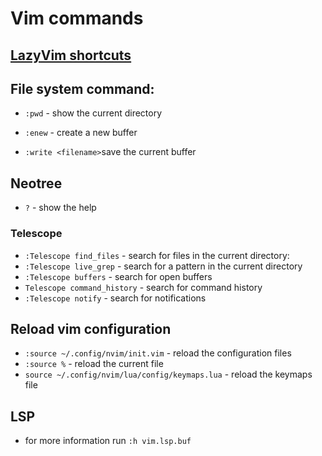# Vim commands


## [LazyVim shortcuts](https://www.lazyvim.org/keymaps#telescopenvim)


## File system command:

- `:pwd` - show the current directory 

- `:enew` - create a new buffer

- `:write <filename>`save the current buffer 

## Neotree

- `?` - show the help

### Telescope

- `:Telescope find_files` - search for files in the current directory:
- `:Telescope live_grep` - search for a pattern in the current directory
- `:Telescope buffers` - search for open buffers
- `Telescope command_history` - search for command history
- `:Telescope notify` - search for notifications

## Reload vim configuration

- `:source ~/.config/nvim/init.vim` - reload the configuration files
- `:source %` - reload the current file
- `source ~/.config/nvim/lua/config/keymaps.lua` - reload the keymaps file


## LSP

- for more information run `:h vim.lsp.buf`

